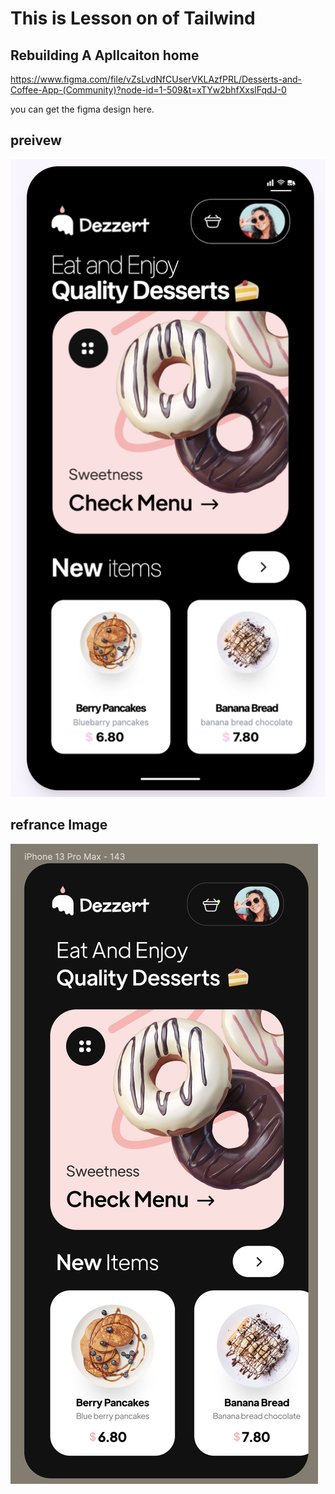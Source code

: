 # This is Lesson on of Tailwind

## Rebuilding A Apllcaiton home

https://www.figma.com/file/vZsLvdNfCUserVKLAzfPRL/Desserts-and-Coffee-App-(Community)?node-id=1-509&t=xTYw2bhfXxslFqdJ-0

you can get the figma design here.

## preivew

![alt text](preview.png)

## refrance Image

![alt text](refrance.png)
